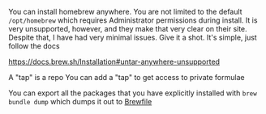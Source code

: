 You can install homebrew anywhere. You are not limited to the default `/opt/homebrew` which requires Administrator permissions during install. It is very unsupported, however, and they make that very clear on their site. Despite that, I have had very minimal issues. Give it a shot. It's simple, just follow the docs

https://docs.brew.sh/Installation#untar-anywhere-unsupported



A "tap" is a repo
You can add a "tap" to get access to private formulae

You can export all the packages that you have explicitly installed with
`brew bundle dump` which dumps it out to [Brewfile](Brewfile)
